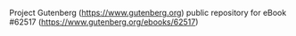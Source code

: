 Project Gutenberg (https://www.gutenberg.org) public repository for
eBook #62517 (https://www.gutenberg.org/ebooks/62517)
